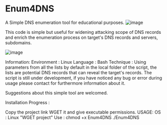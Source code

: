 # Enum4DNS
A Simple DNS enumeration tool for educational purposes.
![image](https://user-images.githubusercontent.com/119011920/203998392-0387bbc0-b7c3-4549-b568-5244475f582b.png)

This code is simple but useful for widening attacking scope of DNS records and enrich the enumeration process on target's DNS records and servers, subdomains.

![image](https://user-images.githubusercontent.com/119011920/204002180-56bed27f-78cc-469f-befd-b67b2c4cfd86.png)

Information:
Environment : Linux
Language : Bash
Technique : Using parameters from all the lists by default in the local folder of the script, the lists are potential DNS records that can reveal the target's records.
The script is still under development, if you have noticed any bug or error during usage please contact for furthermore information about it.

Suggestions about this simple tool are welcomed.

Installation Progress : 

Copy the project link WGET it and give executable permissions.
USAGE:
OS : Linux
"WGET project"
Use : chmod +x Enum4DNS
./Enum4DNS

